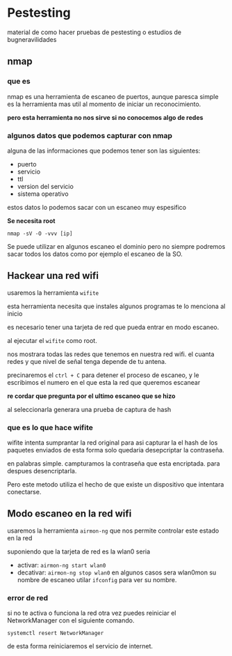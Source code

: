 # Pestesting

material de como hacer pruebas de pestesting o estudios de bugneravilidades

## nmap

### que es 

nmap es una herramienta de escaneo de puertos, aunque paresca simple es la herramienta mas util al momento de iniciar un reconocimiento.

**pero esta herramienta no nos sirve si no conocemos algo de redes**

### algunos datos que podemos capturar con nmap

alguna de las informaciones que podemos tener son las siguientes:

- puerto
- servicio
- ttl
- version del servicio
- sistema operativo

estos datos lo podemos sacar con un escaneo muy espesifico

**Se necesita root**

`nmap -sV -O -vvv [ip]`

Se puede utilizar en algunos escaneo el dominio pero no siempre podremos sacar todos los datos como por ejemplo el escaneo de la SO.

## Hackear una red wifi

usaremos la herramienta ``wifite``

esta herramienta necesita que instales algunos programas te lo menciona al inicio

es necesario tener una tarjeta de red que pueda entrar en modo escaneo.

al ejecutar el ``wifite`` como root.

nos mostrara todas las redes que tenemos en nuestra red wifi. el cuanta redes y que nivel de señal tenga depende de tu antena.

precinaremos el ``ctrl + C`` para detener el proceso de escaneo, y le escribimos el numero en el que esta la red que queremos escanear

**re cordar que pregunta por el ultimo escaneo que se hizo**

al seleccionarla generara una prueba de captura de hash

### que es lo que hace wifite

wifite intenta sumprantar la red original para asi capturar la el hash de los paquetes enviados de esta forma solo quedaria desepcriptar la contraseña.

en palabras simple. campturamos la contraseña que esta encriptada. para despues desencriptarla.

Pero este metodo utiliza el hecho de que existe un dispositivo que intentara conectarse.

## Modo escaneo en la red wifi

usaremos la herramienta `airmon-ng` que nos permite controlar este estado en la red

suponiendo que la tarjeta de red es la wlan0 seria


- activar: ``airmon-ng start wlan0``
- decativar: ``airmon-ng stop wlan0`` en algunos casos sera wlan0mon su nombre de escaneo utilar `ifconfig` para ver su nombre.

### error de red

si no te activa o funciona la red otra vez puedes reiniciar el NetworkManager con el siguiente comando.

`systemctl resert NetworkManager`

de esta forma reiniciaremos el servicio de internet.